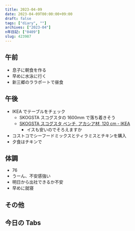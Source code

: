 ```yaml
---
title: 2023-04-09
date: 2023-04-09T00:00:00+09:00
draft: false
tags: ["diary", ""]
archives: ["2023-04"]
n年日記: ["0409"]
slug: 423987
---
```


## 午前

- 息子に朝食を作る
- 早めに水泳に行く
- 新三郷のララポートで昼食

## 午後

- IKEA でテーブルをチェック
  - SKOGSTA スコグスタの 1600mm で落ち着きそう
  - [SKOGSTA スコグスタ ベンチ, アカシア材, 120 cm - IKEA](https://www.ikea.com/jp/ja/p/skogsta-bench-acacia-10558470/#content)
    - イスも安いのでそろえますか
- コストコでシーフードミックスとティラミスとチキンを購入
- 夕食はチキンで

## 体調

- 76
- うーん、不安感強い
- 明日から出社できるか不安
- 早めに就寝

## その他

## 今日の Tabs
